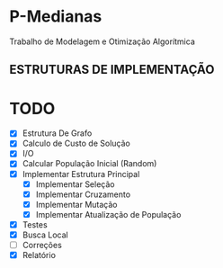 # P-Medianas
Trabalho de Modelagem e Otimização Algorítmica

## ESTRUTURAS DE IMPLEMENTAÇÃO


# TODO
- [x] Estrutura De Grafo
- [x] Calculo de Custo de Solução
- [x] I/O
- [x] Calcular População Inicial (Random)
- [x] Implementar Estrutura Principal
  - [x] Implementar Seleção
  - [x] Implementar Cruzamento
  - [x] Implementar Mutação
  - [x] Implementar Atualização de População
- [x] Testes
- [x] Busca Local
- [ ] Correções
- [x] Relatório
